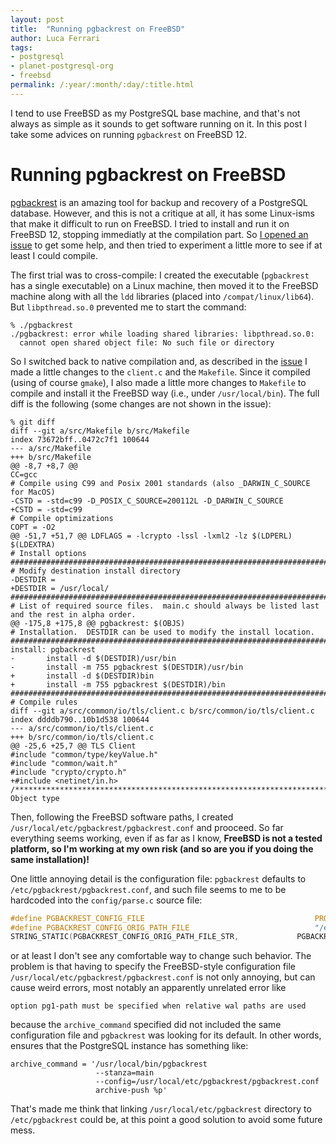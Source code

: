 ```yaml
---
layout: post
title:  "Running pgbackrest on FreeBSD"
author: Luca Ferrari
tags:
- postgresql
- planet-postgresql-org
- freebsd
permalink: /:year/:month/:day/:title.html
---
```

I tend to use FreeBSD as my PostgreSQL base machine, and that's not always as simple as it sounds to get software running on it. In this post I take some advices on running `pgbackrest` on FreeBSD 12.

# Running pgbackrest on FreeBSD

[pgbackrest](https://pgbackrest.org/index.html) is an amazing tool for backup and recovery of a PostgreSQL database. However, and this is not a critique at all, it has some Linux-isms that make it difficult to run on FreeBSD.
I tried to install and run it on FreeBSD 12, stopping immediatly at the compilation part. So [I opened an issue](https://github.com/pgbackrest/pgbackrest/issues/686) to get some help, and then tried to experiment a little more to see if at least I could compile.

The first trial was to cross-compile: I created the executable (`pgbackrest` has a single executable) on a Linux machine, then moved it to the FreeBSD machine along with all the `ldd` libraries (placed into `/compat/linux/lib64`). But `libpthread.so.0` prevented me to start the command:

```shell
% ./pgbackrest 
./pgbackrest: error while loading shared libraries: libpthread.so.0: 
  cannot open shared object file: No such file or directory
```

So I switched back to native compilation and, as described in the [issue](https://github.com/pgbackrest/pgbackrest/issues/686) I made a little changes to the `client.c` and the `Makefile`. Since it compiled (using of course `gmake`), I also made a little more changes to `Makefile` to compile and install it the FreeBSD way (i.e., under `/usr/local/bin`). The full diff is the following (some changes are not shown in the issue):

```shell
% git diff
diff --git a/src/Makefile b/src/Makefile
index 73672bff..0472c7f1 100644
--- a/src/Makefile
+++ b/src/Makefile
@@ -8,7 +8,7 @@
CC=gcc
# Compile using C99 and Posix 2001 standards (also _DARWIN_C_SOURCE for MacOS)
-CSTD = -std=c99 -D_POSIX_C_SOURCE=200112L -D_DARWIN_C_SOURCE
+CSTD = -std=c99 
# Compile optimizations
COPT = -O2
@@ -51,7 +51,7 @@ LDFLAGS = -lcrypto -lssl -lxml2 -lz $(LDPERL) $(LDEXTRA)
# Install options
####################################################################################################################################
# Modify destination install directory
-DESTDIR =
+DESTDIR = /usr/local/
####################################################################################################################################
# List of required source files.  main.c should always be listed last and the rest in alpha order.
@@ -175,8 +175,8 @@ pgbackrest: $(OBJS)
# Installation.  DESTDIR can be used to modify the install location.
####################################################################################################################################
install: pgbackrest
-       install -d $(DESTDIR)/usr/bin
-       install -m 755 pgbackrest $(DESTDIR)/usr/bin
+       install -d $(DESTDIR)bin
+       install -m 755 pgbackrest $(DESTDIR)/bin
####################################################################################################################################
# Compile rules
diff --git a/src/common/io/tls/client.c b/src/common/io/tls/client.c
index ddddb790..10b1d538 100644
--- a/src/common/io/tls/client.c
+++ b/src/common/io/tls/client.c
@@ -25,6 +25,7 @@ TLS Client
#include "common/type/keyValue.h"
#include "common/wait.h"
#include "crypto/crypto.h"
+#include <netinet/in.h>
/***********************************************************************************************************************************
Object type
```

Then, following the FreeBSD software paths, I created `/usr/local/etc/pgbackrest/pgbackrest.conf` and prooceed.
So far everything seems working, even if as far as I know, **FreeBSD is not a tested platform, so I'm working at my own risk (and so are you if you doing the same installation)!**

One little annoying detail is the configuration file: `pgbackrest` defaults to `/etc/pgbackrest/pgbackrest.conf`, and such file seems to me to be hardcoded into the `config/parse.c` source file:

```c
#define PGBACKREST_CONFIG_FILE                                      PROJECT_BIN ".conf"
#define PGBACKREST_CONFIG_ORIG_PATH_FILE                            "/etc/" PGBACKREST_CONFIG_FILE
STRING_STATIC(PGBACKREST_CONFIG_ORIG_PATH_FILE_STR,             PGBACKREST_CONFIG_ORIG_PATH_FILE);
```

or at least I don't see any comfortable way to change such behavior. The problem is that having to specify the FreeBSD-style configuration file `/usr/local/etc/pgbackrest/pgbackrest.conf` is not only annoying, but can cause weird errors, most notably an apparently unrelated error like

```shell
option pg1-path must be specified when relative wal paths are used
```

because the `archive_command` specified did not included the same configuration file and `pgbackrest` was looking for its default. In other words, ensures that the PostgreSQL instance has something like:

```shell
archive_command = '/usr/local/bin/pgbackrest 
                   --stanza=main 
                   --config=/usr/local/etc/pgbackrest/pgbackrest.conf  
                   archive-push %p'
```

That's made me think that linking `/usr/local/etc/pgbackrest` directory to `/etc/pgbackrest` could be, at this point a good solution to avoid some future mess.

